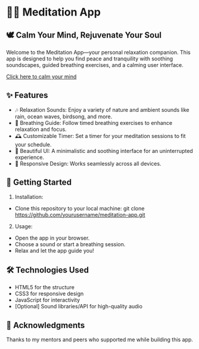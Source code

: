 # 🧘‍♂️ Meditation App

## 🕊️ Calm Your Mind, Rejuvenate Your Soul
Welcome to the Meditation App—your personal relaxation companion. This app is designed to help you find peace and tranquility with soothing soundscapes, guided breathing exercises, and a calming user interface.

[Click here to calm your mind](https://avantikasingh2110.github.io/Meditation_App/)

## ✨ Features
- 🎶 Relaxation Sounds: Enjoy a variety of nature and ambient sounds like rain, ocean waves, birdsong, and more.
- 💨 Breathing Guide: Follow timed breathing exercises to enhance relaxation and focus.
- 🕰️ Customizable Timer: Set a timer for your meditation sessions to fit your schedule.
- 🎨 Beautiful UI: A minimalistic and soothing interface for an uninterrupted experience.
- 📱 Responsive Design: Works seamlessly across all devices.

## 🚀 Getting Started

1. Installation:
- Clone this repository to your local machine:
            git clone https://github.com/yourusername/meditation-app.git  
2. Usage:
- Open the app in your browser.
- Choose a sound or start a breathing session.
- Relax and let the app guide you!

## 🛠️ Technologies Used
- HTML5 for the structure
- CSS3 for responsive design
- JavaScript for interactivity
- [Optional] Sound libraries/API for high-quality audio

## 🤝 Acknowledgments
Thanks to my mentors and peers who supported me while building this app.

